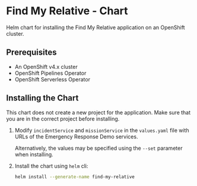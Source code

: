 Find My Relative - Chart
========================

Helm chart for installing the Find My Relative application on an OpenShift cluster.


Prerequisites
-------------

- An OpenShift v4.x cluster
- OpenShift Pipelines Operator
- OpenShift Serverless Operator


Installing the Chart
--------------------

This chart does not create a new project for the application. Make sure that you are in the correct project before installing.

1. Modify `incidentService` and `missionService` in the `values.yaml` file with URLs of the Emergency Response Demo services.

   Alternatively, the values may be specified using the `--set` parameter when installing.

2. Install the chart using `helm` cli:

   ```sh
   helm install --generate-name find-my-relative
   ```
